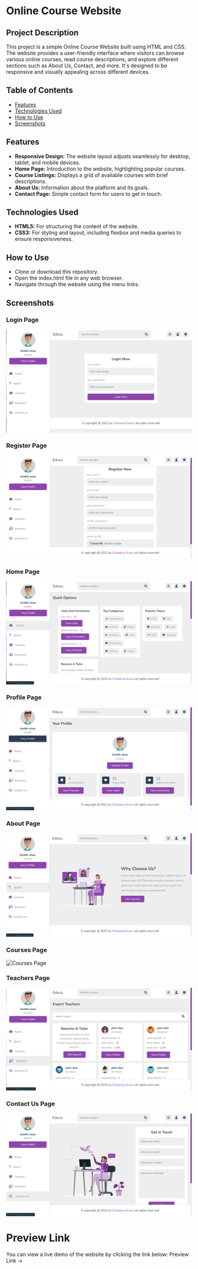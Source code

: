 # Online Course Website

## Project Description
This project is a simple Online Course Website built using HTML and CSS. The website provides a user-friendly interface where visitors can browse various online courses, read course descriptions, and explore different sections such as About Us, Contact, and more. It's designed to be responsive and visually appealing across different devices.

## Table of Contents
- [Features](#Features)
- [Technologies Used](#Technologies-Used)
- [How to Use](#How-to-Use)
- [Screenshots](#Screenshots)

## Features
- **Responsive Design:** The website layout adjusts seamlessly for desktop, tablet, and mobile devices.
- **Home Page:** Introduction to the website, highlighting popular courses.
- **Course Listings:** Displays a grid of available courses with brief descriptions.
- **About Us:** Information about the platform and its goals.
- **Contact Page:** Simple contact form for users to get in touch.

## Technologies Used
- **HTML5:** For structuring the content of the website.
- **CSS3:** For styling and layout, including flexbox and media queries to ensure responsiveness.

## How to Use
- Clone or download this repository.
- Open the index.html file in any web browser.
- Navigate through the website using the menu links.

## Screenshots
### Login Page
![Login Page](./Screenshots/Login.png)
### Register Page
![Register Page](./Screenshots/Register.png)
### Home Page
![Home Page](./Screenshots/Home.png)
### Profile Page
![Profile Page](./Screenshots/Profile.png)
### About Page
![About Page](./Screenshots/About%20Us.png)
### Courses Page
![Courses Page](.Screenshots/Courses.png)
### Teachers Page
![Teachers Page](./Screenshots/Teachers.png)
### Contact Us Page
![Contact Us Page](./Screenshots/Contact%20Us.png)

# Preview Link
You can view a live demo of the website by clicking the link below:
Preview Link ->
